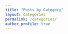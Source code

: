 ```yaml
--- 
title: "Posts by Category" 
layout: categories 
permalink: /categories/ 
author_profile: true 
---
```

